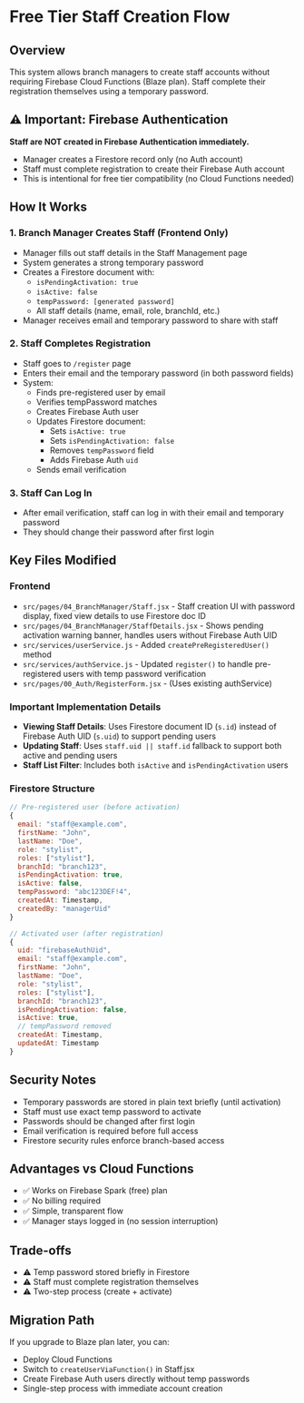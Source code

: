 # Free Tier Staff Creation Flow

## Overview
This system allows branch managers to create staff accounts without requiring Firebase Cloud Functions (Blaze plan). Staff complete their registration themselves using a temporary password.

## ⚠️ Important: Firebase Authentication
**Staff are NOT created in Firebase Authentication immediately.**
- Manager creates a Firestore record only (no Auth account)
- Staff must complete registration to create their Firebase Auth account
- This is intentional for free tier compatibility (no Cloud Functions needed)

## How It Works

### 1. Branch Manager Creates Staff (Frontend Only)
- Manager fills out staff details in the Staff Management page
- System generates a strong temporary password
- Creates a Firestore document with:
  - `isPendingActivation: true`
  - `isActive: false`
  - `tempPassword: [generated password]`
  - All staff details (name, email, role, branchId, etc.)
- Manager receives email and temporary password to share with staff

### 2. Staff Completes Registration
- Staff goes to `/register` page
- Enters their email and the temporary password (in both password fields)
- System:
  - Finds pre-registered user by email
  - Verifies tempPassword matches
  - Creates Firebase Auth user
  - Updates Firestore document:
    - Sets `isActive: true`
    - Sets `isPendingActivation: false`
    - Removes `tempPassword` field
    - Adds Firebase Auth `uid`
  - Sends email verification

### 3. Staff Can Log In
- After email verification, staff can log in with their email and temporary password
- They should change their password after first login

## Key Files Modified

### Frontend
- `src/pages/04_BranchManager/Staff.jsx` - Staff creation UI with password display, fixed view details to use Firestore doc ID
- `src/pages/04_BranchManager/StaffDetails.jsx` - Shows pending activation warning banner, handles users without Firebase Auth UID
- `src/services/userService.js` - Added `createPreRegisteredUser()` method
- `src/services/authService.js` - Updated `register()` to handle pre-registered users with temp password verification
- `src/pages/00_Auth/RegisterForm.jsx` - (Uses existing authService)

### Important Implementation Details
- **Viewing Staff Details**: Uses Firestore document ID (`s.id`) instead of Firebase Auth UID (`s.uid`) to support pending users
- **Updating Staff**: Uses `staff.uid || staff.id` fallback to support both active and pending users
- **Staff List Filter**: Includes both `isActive` and `isPendingActivation` users

### Firestore Structure
```javascript
// Pre-registered user (before activation)
{
  email: "staff@example.com",
  firstName: "John",
  lastName: "Doe",
  role: "stylist",
  roles: ["stylist"],
  branchId: "branch123",
  isPendingActivation: true,
  isActive: false,
  tempPassword: "abc123DEF!4",
  createdAt: Timestamp,
  createdBy: "managerUid"
}

// Activated user (after registration)
{
  uid: "firebaseAuthUid",
  email: "staff@example.com",
  firstName: "John",
  lastName: "Doe",
  role: "stylist",
  roles: ["stylist"],
  branchId: "branch123",
  isPendingActivation: false,
  isActive: true,
  // tempPassword removed
  createdAt: Timestamp,
  updatedAt: Timestamp
}
```

## Security Notes
- Temporary passwords are stored in plain text briefly (until activation)
- Staff must use exact temp password to activate
- Passwords should be changed after first login
- Email verification is required before full access
- Firestore security rules enforce branch-based access

## Advantages vs Cloud Functions
- ✅ Works on Firebase Spark (free) plan
- ✅ No billing required
- ✅ Simple, transparent flow
- ✅ Manager stays logged in (no session interruption)

## Trade-offs
- ⚠️ Temp password stored briefly in Firestore
- ⚠️ Staff must complete registration themselves
- ⚠️ Two-step process (create + activate)

## Migration Path
If you upgrade to Blaze plan later, you can:
- Deploy Cloud Functions
- Switch to `createUserViaFunction()` in Staff.jsx
- Create Firebase Auth users directly without temp passwords
- Single-step process with immediate account creation
